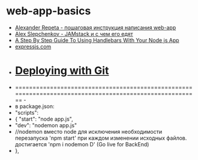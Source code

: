 # web-app-basics

- [Alexander Repeta - пошаговая инструкция написания web-app](https://www.youtube.com/watch?v=p4XGoF0sFJM&feature=youtu.be&ab_channel=GoIT)
- [Alex Slepchenkov - JAMstack и с чем его едят](https://youtu.be/b1ZnAmIXXAQ)
- [A Step By Step Guide To Using Handlebars With Your Node js App](https://medium.com/@waelyasmina/a-guide-into-using-handlebars-with-your-express-js-application-22b944443b65)
- [expressjs.com](https://expressjs.com/)
- # [Deploying with Git](https://devcenter.heroku.com/articles/git#prerequisites-install-git-and-the-heroku-cli)
- ======================================================================================================== -
- в package.json:
- "scripts":
- { "start": "node app.js",
- "dev": "nodemon app.js"
- //nodemon вместо node для исключения необходимости перезапуска 'npm start' при
  каждом изменении исходных файлов. достигается 'npm i nodemon D' (Go live for
  BackEnd)
- },
